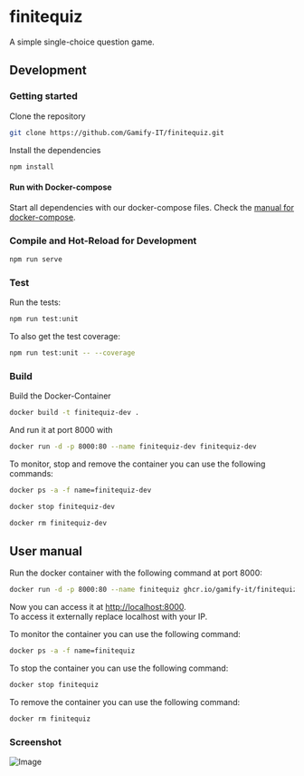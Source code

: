 # finitequiz

A simple single-choice question game.

## Development

### Getting started

Clone the repository  
```sh
git clone https://github.com/Gamify-IT/finitequiz.git
```

Install the dependencies  
```sh
npm install
```

#### Run with Docker-compose

Start all dependencies with our docker-compose files.
Check the [manual for docker-compose](https://github.com/Gamify-IT/docs/blob/main/dev-manuals/languages/docker/docker-compose.md).

### Compile and Hot-Reload for Development

```sh
npm run serve
```

### Test

Run the tests:
```sh
npm run test:unit
```

To also get the test coverage:
```sh
npm run test:unit -- --coverage
```

### Build

Build the Docker-Container
```sh
docker build -t finitequiz-dev .
```
And run it at port 8000 with
```sh
docker run -d -p 8000:80 --name finitequiz-dev finitequiz-dev
```

To monitor, stop and remove the container you can use the following commands:
```sh
docker ps -a -f name=finitequiz-dev
```
```sh
docker stop finitequiz-dev
```
```sh
docker rm finitequiz-dev
```

## User manual

Run the docker container with the following command at port 8000:
```sh
docker run -d -p 8000:80 --name finitequiz ghcr.io/gamify-it/finitequiz:latest
```
Now you can access it at [http://localhost:8000](http://localhost:8000).  
To access it externally replace localhost with your IP.  

To monitor the container you can use the following command:
```sh
docker ps -a -f name=finitequiz
```
To stop the container you can use the following command:
```sh
docker stop finitequiz
```
To remove the container you can use the following command:
```sh
docker rm finitequiz
```

### Screenshot
![Image](https://user-images.githubusercontent.com/39833217/178007768-a4f20b6d-5348-48e6-89a2-6956d15ea065.png)
